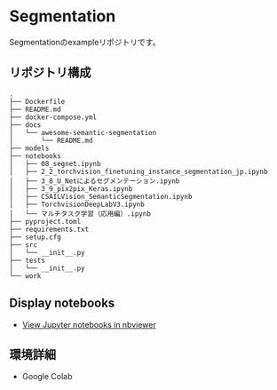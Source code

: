# Segmentation

Segmentationのexampleリポジトリです。

## リポジトリ構成

```
.
├── Dockerfile
├── README.md
├── docker-compose.yml
├── docs
│   └── awesome-semantic-segmentation
│       └── README.md
├── models
├── notebooks
│   ├── 08_segnet.ipynb
│   ├── 2_2_torchvision_finetuning_instance_segmentation_jp.ipynb
│   ├── 3_8_U_Netによるセグメンテーション.ipynb
│   ├── 3_9_pix2pix_Keras.ipynb
│   ├── CSAILVision_SemanticSegmentation.ipynb
│   ├── TorchvisionDeepLabV3.ipynb
│   └── マルチタスク学習（応用編）.ipynb
├── pyproject.toml
├── requirements.txt
├── setup.cfg
├── src
│   └── __init__.py
├── tests
│   └── __init__.py
└── work
```

## Display notebooks

- [View Jupyter notebooks in nbviewer](https://nbviewer.jupyter.org/github/ykato27/Segmentation/tree/main/notebooks/)

## 環境詳細

- Google Colab

